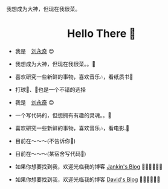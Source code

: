 
我想成为大神，但现在我很菜。

<h1 align="center"> Hello There 👋 </h1>


* 我是　[刘永奇](https://jankinghuang.github.io) :blush:
* 我想成为大神，但现在我很菜。。🤔
* 喜欢研究一些新鲜的事物，喜欢音乐🎶，看纸质书📖
* 打球🏓、🏀也是一个不错的选择
* 我是　[刘永奇](http://mcxiaobing.gitee.io) :blush:
* 一个写代码的，但想拥有有趣的灵魂。。🤔
* 喜欢研究一些新鲜的事物，喜欢音乐🎶，看电影.📖

* 目前在～～～(不告诉你🤪)
* 目前在～～～(某宿舍写代码🤪)


* 如果你想要找到我，欢迎光临我的博客 [Jankin's Blog](https://jankinghuang.github.io/) 🎊🎊🎊🎊🎊🎊
* 如果你想要找到我，欢迎光临我的博客 [David's Blog](https://weibo.com/mcxiaobing) 🎊🎊🎊🎊🎊🎊
